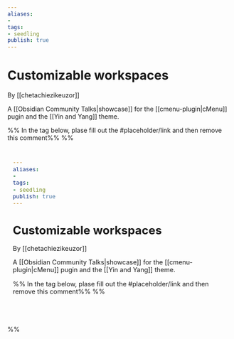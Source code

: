 ```yaml
---
aliases: 
- 
tags:
- seedling
publish: true
---
```


# Customizable workspaces

By [[chetachiezikeuzor]]

A [[Obsidian Community Talks|showcase]] for the [[cmenu-plugin|cMenu]] pugin and the [[Yin and Yang]] theme.

%% In the tag below, plase fill out the #placeholder/link and then remove this comment%%
%%
<iframe width="100%" height="400px" src="#placeholder/link" title="YouTube video player" frameborder="0" allow="accelerometer; autoplay; clipboard-write; encrypted-media; gyroscope; picture-in-picture" allowfullscreen></iframe>
%%

